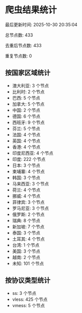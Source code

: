 # 爬虫结果统计

最后更新时间: 2025-10-30 20:35:04

总节点数: 433

去重后节点数: 433

重复节点数: 0

## 按国家区域统计

- 澳大利亚: 3 个节点
- 比利时: 2 个节点
- 巴西: 5 个节点
- 加拿大: 5 个节点
- 中国: 2 个节点
- 德国: 6 个节点
- 西班牙: 9 个节点
- 芬兰: 5 个节点
- 法国: 4 个节点
- 英国: 4 个节点
- 香港: 4 个节点
- 印度尼西亚: 4 个节点
- 印度: 222 个节点
- 日本: 3 个节点
- 柬埔寨: 4 个节点
- 韩国: 3 个节点
- 马来西亚: 3 个节点
- 荷兰: 4 个节点
- 挪威: 4 个节点
- 菲律宾: 3 个节点
- 罗马尼亚: 3 个节点
- 俄罗斯: 2 个节点
- 瑞典: 8 个节点
- 新加坡: 7 个节点
- 泰国: 3 个节点
- 土耳其: 4 个节点
- 台湾: 1 个节点
- 美国: 3 个节点
- 越南: 2 个节点
- 未知: 101 个节点

## 按协议类型统计

- ss: 3 个节点
- vless: 425 个节点
- vmess: 5 个节点
